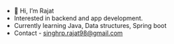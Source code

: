 - 👋 Hi, I’m Rajat
- Interested in backend and app development.
- Currently learning Java, Data structures, Spring boot
- Contact - singhrp.rajat98@gmail.com
